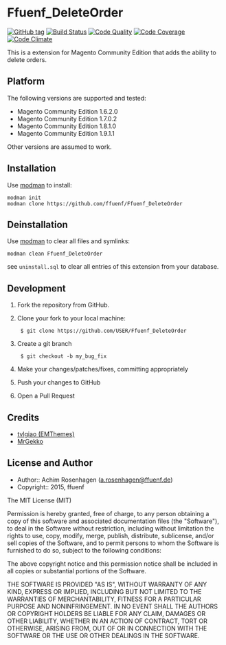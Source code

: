 Ffuenf_DeleteOrder
==================
[![GitHub tag](https://img.shields.io/github/tag/ffuenf/Ffuenf_DeleteOrder.svg)][tag]
[![Build Status](https://img.shields.io/travis/ffuenf/Ffuenf_DeleteOrder.svg)][travis]
[![Code Quality](https://scrutinizer-ci.com/g/ffuenf/Ffuenf_DeleteOrder/badges/quality-score.png)][code_quality]
[![Code Coverage](https://scrutinizer-ci.com/g/ffuenf/Ffuenf_DeleteOrder/badges/coverage.png)][code_coverage]
[![Code Climate](https://codeclimate.com/github/ffuenf/Ffuenf_DeleteOrder/badges/gpa.svg)][codeclimate_gpa]

[tag]: https://github.com/ffuenf/Ffuenf_DeleteOrder
[travis]: https://travis-ci.org/ffuenf/Ffuenf_DeleteOrder
[code_quality]: https://scrutinizer-ci.com/g/ffuenf/Ffuenf_DeleteOrder
[code_coverage]: https://scrutinizer-ci.com/g/ffuenf/Ffuenf_DeleteOrder
[codeclimate_gpa]: https://codeclimate.com/github/ffuenf/Ffuenf_DeleteOrder

This is a extension for Magento Community Edition that adds the ability to delete orders.

Platform
--------

The following versions are supported and tested:

* Magento Community Edition 1.6.2.0
* Magento Community Edition 1.7.0.2
* Magento Community Edition 1.8.1.0
* Magento Community Edition 1.9.1.1

Other versions are assumed to work.

Installation
------------

Use [modman](https://github.com/colinmollenhour/modman) to install:
```
modman init
modman clone https://github.com/ffuenf/Ffuenf_DeleteOrder
```

Deinstallation
--------------

Use [modman](https://github.com/colinmollenhour/modman) to clear all files and symlinks:
```
modman clean Ffuenf_DeleteOrder
```
see `uninstall.sql` to clear all entries of this extension from your database.

Development
-----------
1. Fork the repository from GitHub.
2. Clone your fork to your local machine:

        $ git clone https://github.com/USER/Ffuenf_DeleteOrder

3. Create a git branch

        $ git checkout -b my_bug_fix

4. Make your changes/patches/fixes, committing appropriately
5. Push your changes to GitHub
6. Open a Pull Request

Credits
-------

* [tvlgiao (EMThemes)](http://www.emthemes.com)
* [MrGekko](https://github.com/MrGekko)

License and Author
------------------

- Author:: Achim Rosenhagen (<a.rosenhagen@ffuenf.de>)
- Copyright:: 2015, ffuenf

The MIT License (MIT)

Permission is hereby granted, free of charge, to any person obtaining a copy
of this software and associated documentation files (the "Software"), to deal
in the Software without restriction, including without limitation the rights
to use, copy, modify, merge, publish, distribute, sublicense, and/or sell
copies of the Software, and to permit persons to whom the Software is
furnished to do so, subject to the following conditions:

The above copyright notice and this permission notice shall be included in all
copies or substantial portions of the Software.

THE SOFTWARE IS PROVIDED "AS IS", WITHOUT WARRANTY OF ANY KIND, EXPRESS OR
IMPLIED, INCLUDING BUT NOT LIMITED TO THE WARRANTIES OF MERCHANTABILITY,
FITNESS FOR A PARTICULAR PURPOSE AND NONINFRINGEMENT. IN NO EVENT SHALL THE
AUTHORS OR COPYRIGHT HOLDERS BE LIABLE FOR ANY CLAIM, DAMAGES OR OTHER
LIABILITY, WHETHER IN AN ACTION OF CONTRACT, TORT OR OTHERWISE, ARISING FROM,
OUT OF OR IN CONNECTION WITH THE SOFTWARE OR THE USE OR OTHER DEALINGS IN THE
SOFTWARE.